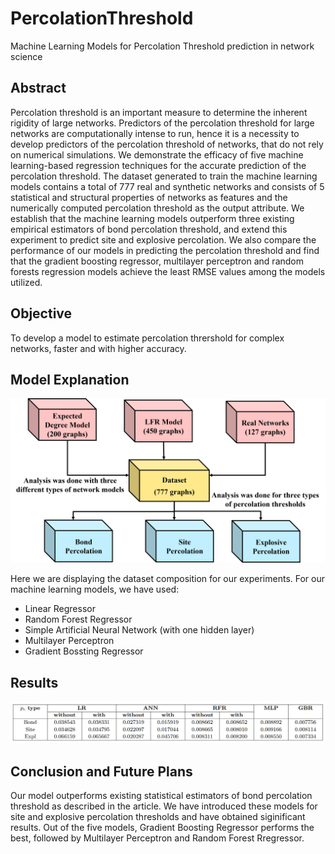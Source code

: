# PercolationThreshold
Machine Learning Models for Percolation Threshold prediction in network science

## Abstract
Percolation threshold is an important measure to determine the inherent rigidity of large networks. Predictors of the percolation threshold for large networks are computationally intense to run, hence it is a necessity to develop predictors of the percolation threshold of networks, that do not rely on numerical simulations. We demonstrate the efficacy of five machine learning-based regression techniques for the accurate prediction of the percolation threshold. The dataset generated to train the machine learning models contains a total of 777 real and synthetic networks and consists of 5 statistical and structural properties of networks as features and the numerically computed percolation threshold as the output attribute. We establish that the machine learning models outperform three existing empirical estimators of bond percolation threshold, and extend this experiment to predict site and explosive percolation. We also compare the performance of our models in predicting the percolation threshold and find that the gradient boosting regressor, multilayer perceptron and random forests regression models achieve the least RMSE values among the models utilized. 

## Objective
To develop a model to estimate percolation thrershold for complex networks, faster and with higher accuracy.

## Model Explanation
![Model-Diagram](Assets/datasetDivision.png)

Here we are displaying the dataset composition for our experiments. For our machine learning models, we have used:
* Linear Regressor
* Random Forest Regressor
* Simple Artificial Neural Network (with one hidden layer)
* Multilayer Perceptron
* Gradient Bossting Regressor

## Results
![Model-Diagram](Assets/resultTable.png)

## Conclusion and Future Plans
Our model outperforms existing statistical estimators of bond percolation threshold as described in the article. We have introduced these models for site and explosive percolation thresholds and have obtained siginificant results. 
Out of the five models, Gradient Boosting Regressor performs the best, followed by Multilayer Perceptron and Random Forest Rregressor.
